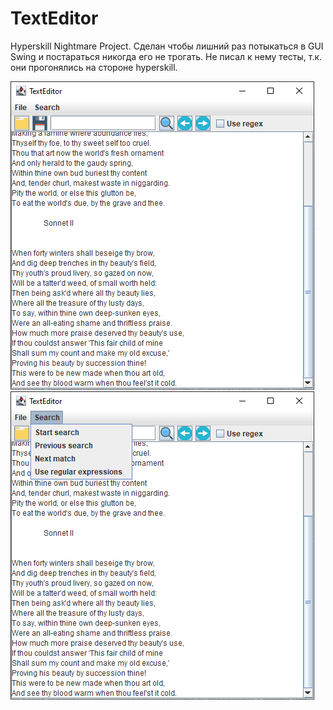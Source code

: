 # TextEditor

Hyperskill Nightmare Project. Сделан чтобы лишний раз потыкаться в GUI Swing и постараться никогда его не трогать. Не писал к нему тесты, т.к. они прогонялись на стороне hyperskill.

![Главный экран](https://github.com/Divinenickname/TextEditor/blob/dev/screenshots/mainScreen.png)
![Меню бар](https://github.com/Divinenickname/TextEditor/blob/dev/screenshots/menuBar.png)
